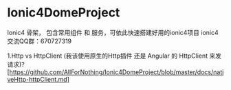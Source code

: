 # Ionic4DomeProject
Ionic4 骨架， 包含常用组件 和 服务，可依此快速搭建好用的ionic4项目
ionic4 交流QQ群：670727319

1.Http vs HttpClient (我该使用原生的Http插件 还是 Angular 的 HttpClient 来发请求)?
[https://github.com/AllForNothing/Ionic4DomeProject/blob/master/docs/nativeHttp-httpClient.md]
